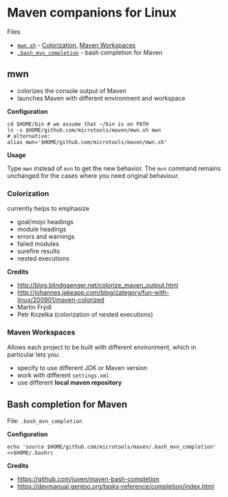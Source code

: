 # Maven companions for Linux

Files

* [`mwn.sh`](#mwn) - [Colorization](#colorization), [Maven Workspaces](#maven-workspaces)
* [`.bash_mvn_completion`](#bash-completion-for-maven) - bash completion for Maven

## mwn

* colorizes the console output of Maven
* launches Maven with different environment and workspace

**Configuration**

```
cd $HOME/bin # we assume that ~/bin is on PATH
ln -s $HOME/github.com/microtools/maven/mwn.sh mwn
# alternative:
alias mwn='$HOME/github.com/microtools/maven/mwn.sh'
```

**Usage**

Type `mwn` instead of `mvn` to get the new behavior.
The `mvn` command remains unchanged for the cases where you need original behaviour.

### Colorization

currently helps to emphasize

* goal/mojo headings
* module headings
* errors and warnings
* failed modules
* surefire results
* nested executions

**Credits**

* http://blog.blindgaenger.net/colorize_maven_output.html
* http://johannes.jakeapp.com/blog/category/fun-with-linux/200901/maven-colorized
* Martin Frýdl
* Petr Kozelka (colorization of nested executions)

### Maven Workspaces

Allows each project to be built with different environment, which in particular lets you:

* specify to use different JDK or Maven version
* work with different `settings.xml`
* use different **local maven repository**

## Bash completion for Maven

File: `.bash_mvn_completion`

**Configuration**

```
echo 'source $HOME/github.com/microtools/maven/.bash_mvn_completion' >>$HOME/.bashrc
```

**Credits**

* https://github.com/juven/maven-bash-completion
* https://devmanual.gentoo.org/tasks-reference/completion/index.html



